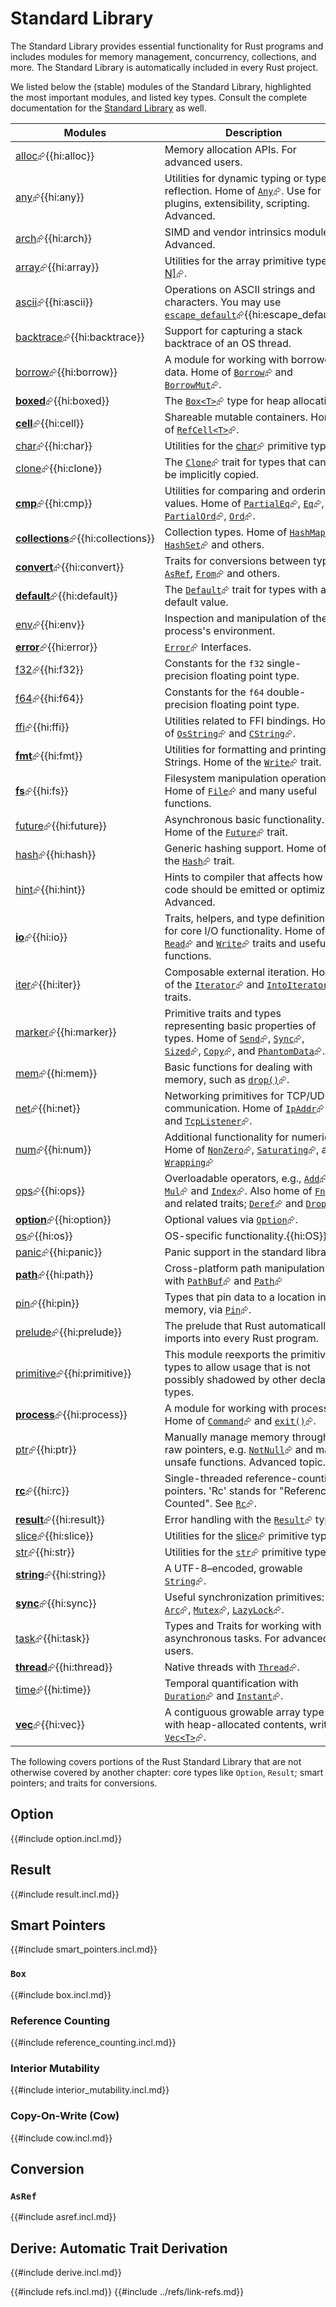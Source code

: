 # Standard Library

The Standard Library provides essential functionality for Rust programs and includes modules for memory management, concurrency, collections, and more. The Standard Library is automatically included in every Rust project.

We listed below the (stable) modules of the Standard Library, highlighted the most important modules, and listed key types. Consult the complete documentation for the [Standard Library](https://doc.rust-lang.org/std/) as well.

| Modules | Description | See Also |
| --- | --- | --- |
| [alloc](https://doc.rust-lang.org/std/alloc/index.html)⮳{{hi:alloc}} | Memory allocation APIs. For advanced users. | [[memory-management | Memory Management]] |
| [any](https://doc.rust-lang.org/std/any/index.html)⮳{{hi:any}} | Utilities for dynamic typing or type reflection. Home of [`Any`](https://doc.rust-lang.org/std/any/trait.Any.html)⮳. Use for plugins, extensibility, scripting. Advanced. | [[development-tools_cargo-plugins | Development Tools: Cargo Plugins]] [[scripting | Scripting]] |
| [arch](https://doc.rust-lang.org/std/arch/index.html)⮳{{hi:arch}} | SIMD and vendor intrinsics module. Advanced. | [simd](https://doc.rust-lang.org/std/simd/index.html)⮳ module |
| [array](https://doc.rust-lang.org/std/array/index.html)⮳{{hi:array}} | Utilities for the array primitive type [[T; N]](https://doc.rust-lang.org/std/primitive.array.html)⮳. | [[data-structures | Data Structures]], [[vectors | Vectors]], [[slices | Slices]] |
| [ascii](https://doc.rust-lang.org/std/ascii/index.html)⮳{{hi:ascii}} | Operations on ASCII strings and characters. You may use [`escape_default`](https://doc.rust-lang.org/std/ascii/fn.escape_default.html)⮳{{hi:escape_default}} | [[encoding | Encoding]] |
| [backtrace](https://doc.rust-lang.org/std/backtrace/index.html)⮳{{hi:backtrace}} | Support for capturing a stack backtrace of an OS thread. | [[error_handling | Error Handling]] |
| [borrow](https://doc.rust-lang.org/std/borrow/index.html)⮳{{hi:borrow}} | A module for working with borrowed data. Home of [`Borrow`](https://doc.rust-lang.org/std/borrow/trait.Borrow.html)⮳ and [`BorrowMut`](https://doc.rust-lang.org/std/borrow/trait.BorrowMut.html)⮳. | [[ownership_borrowing | Ownership and Borrowing]] |
| [**boxed**](https://doc.rust-lang.org/std/boxed/index.html)⮳{{hi:boxed}} | The [`Box<T>`](https://doc.rust-lang.org/std/boxed/struct.Box.html)⮳ type for heap allocation. | [[box | Box]] |
| [**cell**](https://doc.rust-lang.org/std/cell/index.html)⮳{{hi:cell}} | Shareable mutable containers. Home of [`RefCell<T>`](https://doc.rust-lang.org/std/cell/struct.RefCell.html)⮳. | [[interior_mutability | Interior Mutability]] |
| [char](https://doc.rust-lang.org/std/char/index.html)⮳{{hi:char}} | Utilities for the [char](https://doc.rust-lang.org/std/primitive.char.html)⮳ primitive type. |  |
| [clone](https://doc.rust-lang.org/std/clone/index.html)⮳{{hi:clone}} | The [`Clone`](https://doc.rust-lang.org/std/clone/trait.Clone.html)⮳ trait for types that cannot be implicitly copied. | [`ToOwned`](https://doc.rust-lang.org/std/borrow/trait.ToOwned.html)⮳, [[cow | Cow]] |
| [**cmp**](https://doc.rust-lang.org/std/cmp/index.html)⮳{{hi:cmp}} | Utilities for comparing and ordering values. Home of [`PartialEq`](https://doc.rust-lang.org/std/cmp/trait.PartialEq.html)⮳, [`Eq`](https://doc.rust-lang.org/std/cmp/trait.Eq.html)⮳, [`PartialOrd`](https://doc.rust-lang.org/std/cmp/trait.PartialOrd.html)⮳, [`Ord`](https://doc.rust-lang.org/std/cmp/trait.Ord.html)⮳. | [[algorithms | Algorithms]], [[sorting | Sorting]] |
| [**collections**](https://doc.rust-lang.org/std/collections/index.html)⮳{{hi:collections}} | Collection types. Home of [`HashMap`](https://doc.rust-lang.org/std/collections/struct.HashMap.html)⮳, [`HashSet`](https://doc.rust-lang.org/std/collections/struct.HashSet.html)⮳ and others. | [[hashmap | HashMap]], [[data-structures | Data Structures]] |
| [**convert**](https://doc.rust-lang.org/std/convert/index.html)⮳{{hi:convert}} | Traits for conversions between types: [`AsRef`](https://doc.rust-lang.org/std/convert/trait.AsRef.html), [`From`](https://doc.rust-lang.org/std/convert/trait.From.html)⮳ and others. | [[asref | AsRef]] |
| [**default**](https://doc.rust-lang.org/std/default/index.html)⮳{{hi:default}} | The [`Default`](https://doc.rust-lang.org/std/default/trait.Default.html)⮳ trait for types with a default value. | [[derive | Derive]] |
| [env](https://doc.rust-lang.org/std/env/index.html)⮳{{hi:env}} | Inspection and manipulation of the process's environment. | [[environment_variables | Environment Variables]] |
| [**error**](https://doc.rust-lang.org/std/error/index.html)⮳{{hi:error}} | [`Error`](https://doc.rust-lang.org/std/error/trait.Error.html)⮳ Interfaces. | [[error_handling | Error Handling]] |
| [f32](https://doc.rust-lang.org/std/f32/index.html)⮳{{hi:f32}} | Constants for the `f32` single-precision floating point type. | [[data_types | Data Types]] |
| [f64](https://doc.rust-lang.org/std/f64/index.html)⮳{{hi:f64}} | Constants for the `f64` double-precision floating point type. | [[data_types | Data Types]] |
| [ffi](https://doc.rust-lang.org/std/ffi/index.html)⮳{{hi:ffi}} | Utilities related to FFI bindings. Home of [`OsString`](https://doc.rust-lang.org/std/ffi/struct.OsString.html)⮳ and [`CString`](https://doc.rust-lang.org/std/ffi/struct.CString.html)⮳. | [[other_strings | Other Strings]] |
| [**fmt**](https://doc.rust-lang.org/std/fmt/index.html)⮳{{hi:fmt}} | Utilities for formatting and printing Strings. Home of the [`Write`](https://doc.rust-lang.org/std/fmt/trait.Write.html)⮳ trait. | [[strings | Strings]], [`format!`](https://doc.rust-lang.org/std/macro.format.html)⮳ macro |
| [**fs**](https://doc.rust-lang.org/std/fs/index.html)⮳{{hi:fs}} | Filesystem manipulation operations. Home of [`File`](https://doc.rust-lang.org/std/fs/struct.File.html)⮳ and many useful functions. | [[filesystem | Filesystem]], [[directories | Directories]] |
| [future](https://doc.rust-lang.org/std/future/index.html)⮳{{hi:future}} | Asynchronous basic functionality. Home of the [`Future`](https://doc.rust-lang.org/std/future/trait.Future.html)⮳ trait. | [[async| Async]] |
| [hash](https://doc.rust-lang.org/std/hash/index.html)⮳{{hi:hash}} | Generic hashing support. Home of the [`Hash`](https://doc.rust-lang.org/std/hash/trait.Hash.html)⮳ trait. | [[cryptography | Cryptography]], [[data_structures | Data Structures]] |
| [hint](https://doc.rust-lang.org/std/hint/index.html)⮳{{hi:hint}} | Hints to compiler that affects how code should be emitted or optimized. Advanced. | [[benchmarking | Benchmarking]] |
| [**io**](https://doc.rust-lang.org/std/io/index.html)⮳{{hi:io}} | Traits, helpers, and type definitions for core I/O functionality. Home of the [`Read`](https://doc.rust-lang.org/std/io/trait.Read.html)⮳ and [`Write`](https://doc.rust-lang.org/std/io/trait.Write.html)⮳ traits and useful functions. | [[read-write | Read & Write from Files]] |
| [iter](https://doc.rust-lang.org/std/iter/index.html)⮳{{hi:iter}} | Composable external iteration. Home of the [`Iterator`](https://doc.rust-lang.org/std/iter/trait.Iterator.html)⮳ and [`IntoIterator`](https://doc.rust-lang.org/std/iter/trait.IntoIterator.html)⮳ traits. | [[iterators | Iterators]] |
| [marker](https://doc.rust-lang.org/std/marker/index.html)⮳{{hi:marker}} | Primitive traits and types representing basic properties of types. Home of [`Send`](https://doc.rust-lang.org/std/marker/trait.Send.html)⮳, [`Sync`](https://doc.rust-lang.org/std/marker/trait.Sync.html)⮳, [`Sized`](https://doc.rust-lang.org/std/marker/trait.Sized.html)⮳, [`Copy`](https://doc.rust-lang.org/std/marker/trait.Copy.html)⮳, and [`PhantomData`](https://doc.rust-lang.org/std/marker/struct.PhantomData.html)⮳. | [[send_sync | Send & Sync]], [[ownership_borrowing | Ownership & Borrowing]], [[derive | Derive]] |
| [mem](https://doc.rust-lang.org/std/mem/index.html)⮳{{hi:mem}} | Basic functions for dealing with memory, such as [`drop()`](https://doc.rust-lang.org/std/mem/fn.drop.html)⮳. | [[memory-management | Memory Management]] |
| [net](https://doc.rust-lang.org/std/net/index.html)⮳{{hi:net}} | Networking primitives for TCP/UDP communication. Home of [`IpAddr`](https://doc.rust-lang.org/std/net/enum.IpAddr.html)⮳ and [`TcpListener`](https://doc.rust-lang.org/std/net/struct.TcpListener.html)⮳. | [[network-programming | Network Programming]] |
| [num](https://doc.rust-lang.org/std/num/index.html)⮳{{hi:num}} | Additional functionality for numerics. Home of [`NonZero`](https://doc.rust-lang.org/std/num/struct.NonZero.html)⮳, [`Saturating`](https://doc.rust-lang.org/std/num/struct.Saturating.html)⮳, and [`Wrapping`](https://doc.rust-lang.org/std/num/struct.Wrapping.html)⮳ | [[data_types | Data Types]], [[mathematics | Mathematics]] |
| [ops](https://doc.rust-lang.org/std/ops/index.html)⮳{{hi:ops}} | Overloadable operators, e.g., [`Add`](https://doc.rust-lang.org/std/ops/trait.Add.html)⮳, [`Mul`](https://doc.rust-lang.org/std/ops/trait.Mul.html)⮳ and [`Index`](https://doc.rust-lang.org/std/ops/trait.Index.html)⮳. Also home of [`Fn`](https://doc.rust-lang.org/std/ops/trait.Fn.html)⮳ and related traits; [`Deref`](https://doc.rust-lang.org/std/ops/trait.Deref.html)⮳ and [`Drop`](https://doc.rust-lang.org/std/ops/trait.Drop.html)⮳. | [[closures | Closures]], [[memory-management | Memory Management]] |
| [**option**](https://doc.rust-lang.org/std/option/index.html)⮳{{hi:option}} | Optional values via [`Option`](https://doc.rust-lang.org/std/option/enum.Option.html)⮳. | [[option | Option]] |
| [os](https://doc.rust-lang.org/std/os/index.html)⮳{{hi:os}} | OS-specific functionality.{{hi:OS}} | [[os | OS]] |
| [panic](https://doc.rust-lang.org/std/panic/index.html)⮳{{hi:panic}} | Panic support in the standard library. | [[error_handling | Error Handling]] |
| [**path**](https://doc.rust-lang.org/std/path/index.html)⮳{{hi:path}} | Cross-platform path manipulation with [`PathBuf`](https://doc.rust-lang.org/std/path/struct.PathBuf.html)⮳ and [`Path`](https://doc.rust-lang.org/std/path/struct.Path.html)⮳ | [[filesystem | Filesystem]] |
| [pin](https://doc.rust-lang.org/std/pin/index.html)⮳{{hi:pin}} | Types that pin data to a location in memory, via [`Pin`](https://doc.rust-lang.org/std/pin/struct.Pin.html)⮳. | [[rust_specific_patterns | Rust-specific Patterns]] |
| [prelude](https://doc.rust-lang.org/std/prelude/index.html)⮳{{hi:prelude}} | The prelude that Rust automatically imports into every Rust program. | [[code_organization | Code Organization]] |
| [primitive](https://doc.rust-lang.org/std/primitive/index.html)⮳{{hi:primitive}} | This module reexports the primitive types to allow usage that is not possibly shadowed by other declared types. | [[data_types | Data Types]] |
| [**process**](https://doc.rust-lang.org/std/process/index.html)⮳{{hi:process}} | A module for working with processes. Home of [`Command`](https://doc.rust-lang.org/std/process/struct.Command.html)⮳ and [`exit()`](https://doc.rust-lang.org/std/process/fn.exit.html)⮳. | [[external_commands | External Commands]] |
| [ptr](https://doc.rust-lang.org/std/ptr/index.html)⮳{{hi:ptr}} | Manually manage memory through raw pointers, e.g. [`NotNull`](https://doc.rust-lang.org/std/ptr/struct.NonNull.html)⮳ and many unsafe functions. Advanced topic. | [[ownership_borrowing | Ownership & Borrowing]] |
| [**rc**](https://doc.rust-lang.org/std/rc/index.html)⮳{{hi:rc}} | Single-threaded reference-counting pointers. 'Rc' stands for "Reference Counted". See [`Rc`](https://doc.rust-lang.org/std/rc/struct.Rc.html)⮳. | [[reference_counting | Reference Counting]] |
| [**result**](https://doc.rust-lang.org/std/result/index.html)⮳{{hi:result}} | Error handling with the [`Result`](https://doc.rust-lang.org/std/result/enum.Result.html)⮳ type. | [[result | Result]] |
| [slice](https://doc.rust-lang.org/std/slice/index.html)⮳{{hi:slice}} | Utilities for the [slice](https://doc.rust-lang.org/std/primitive.slice.html)⮳ primitive type. | [[slices | Slices]] |
| [str](https://doc.rust-lang.org/std/str/index.html)⮳{{hi:str}} | Utilities for the [`str`](https://doc.rust-lang.org/std/primitive.str.html)⮳ primitive type. | [[slices | Slices]], [[string | String]] |
| [**string**](https://doc.rust-lang.org/std/string/index.html)⮳{{hi:string}} | A UTF-8–encoded, growable [`String`](https://doc.rust-lang.org/std/string/struct.String.html)⮳. | [[string | String]] |
| [**sync**](https://doc.rust-lang.org/std/sync/index.html)⮳{{hi:sync}} | Useful synchronization primitives: [`Arc`](https://doc.rust-lang.org/std/sync/struct.Arc.html)⮳, [`Mutex`](https://doc.rust-lang.org/std/sync/struct.Mutex.html)⮳, [`LazyLock`](https://doc.rust-lang.org/std/sync/struct.LazyLock.html)⮳. | [[concurrency | Concurrency]], [[smart_pointers | Smart Pointers]] |
| [task](https://doc.rust-lang.org/std/task/index.html)⮳{{hi:task}} | Types and Traits for working with asynchronous tasks. For advanced users. | [[asynchronous | Asynchronous]] |
| [**thread**](https://doc.rust-lang.org/std/thread/index.html)⮳{{hi:thread}} | Native threads with [`Thread`](https://doc.rust-lang.org/std/thread/struct.Thread.html)⮳. | [[explicit_thread | Explicit Thread]] |
| [time](https://doc.rust-lang.org/std/time/index.html)⮳{{hi:time}} | Temporal quantification with [`Duration`](https://doc.rust-lang.org/std/time/struct.Duration.html)⮳ and [`Instant`](https://doc.rust-lang.org/std/time/struct.Instant.html)⮳. | [[date-and-time | Date & Time]] |
| [**vec**](https://doc.rust-lang.org/std/vec/index.html)⮳{{hi:vec}} | A contiguous growable array type with heap-allocated contents, written [`Vec<T>`](https://doc.rust-lang.org/std/vec/struct.Vec.html)⮳. | [[vectors | Vectors]] |

The following covers portions of the Rust Standard Library that are not otherwise covered by another chapter: core types like `Option`, `Result`; smart pointers; and traits for conversions.

## Option

{{#include option.incl.md}}

## Result

{{#include result.incl.md}}

## Smart Pointers

{{#include smart_pointers.incl.md}}

### `Box`

{{#include box.incl.md}}

### Reference Counting

{{#include reference_counting.incl.md}}

### Interior Mutability

{{#include interior_mutability.incl.md}}

### Copy-On-Write (Cow)

{{#include cow.incl.md}}

## Conversion

### `AsRef`

{{#include asref.incl.md}}

## Derive: Automatic Trait Derivation

{{#include derive.incl.md}}

{{#include refs.incl.md}}
{{#include ../refs/link-refs.md}}

<div class="hidden">
</div>
